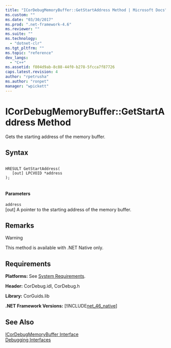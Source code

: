 ```yaml
---
title: "ICorDebugMemoryBuffer::GetStartAddress Method | Microsoft Docs"
ms.custom: ""
ms.date: "03/30/2017"
ms.prod: ".net-framework-4.6"
ms.reviewer: ""
ms.suite: ""
ms.technology: 
  - "dotnet-clr"
ms.tgt_pltfrm: ""
ms.topic: "reference"
dev_langs: 
  - "C++"
ms.assetid: f804d9ab-8c88-44f0-b278-5fcca7f87726
caps.latest.revision: 4
author: "rpetrusha"
ms.author: "ronpet"
manager: "wpickett"
---
```

# ICorDebugMemoryBuffer::GetStartAddress Method
Gets the starting address of the memory buffer.  
  
## Syntax  
  
```  
  
HRESULT GetStartAddress(  
   [out] LPCVOID *address  
);  
  
```  
  
#### Parameters  
 `address`  
 [out] A pointer to the starting address of the memory buffer.  
  
## Remarks  
  
> [!WARNING]
>  This method is available with .NET Native only.  
  
## Requirements  
 **Platforms:** See [System Requirements](../../../../docs/framework/getting-started/system-requirements.md).  
  
 **Header:** CorDebug.idl, CorDebug.h  
  
 **Library:** CorGuids.lib  
  
 **.NET Framework Versions:** [!INCLUDE[net_46_native](../../../../includes/net-46-native-md.md)]  
  
## See Also  
 [ICorDebugMemoryBuffer Interface](../../../../docs/framework/unmanaged-api/debugging/icordebugmemorybuffer-interface.md)   
 [Debugging Interfaces](../../../../docs/framework/unmanaged-api/debugging/debugging-interfaces.md)